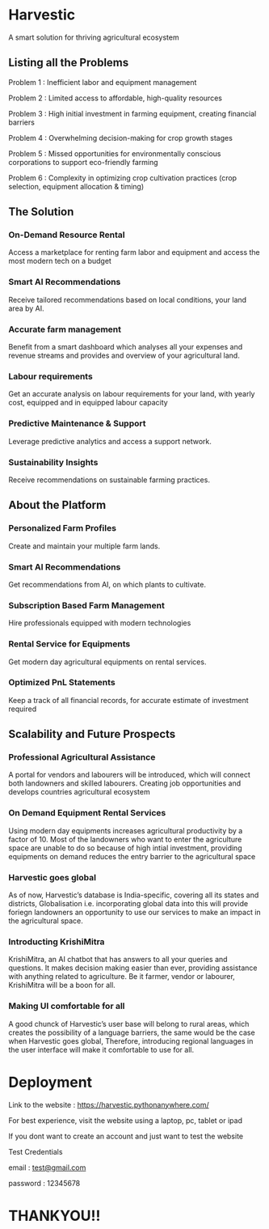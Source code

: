 # Harvestic
A smart solution for thriving agricultural ecosystem

## Listing all the Problems
Problem 1 :   Inefficient labor and equipment management

Problem 2 :  Limited access to affordable, high-quality resources

Problem 3 :  High initial investment in farming equipment, creating financial barriers

Problem 4 : Overwhelming decision-making for crop growth stages

Problem 5 :  Missed opportunities for environmentally conscious corporations to support eco-friendly farming

Problem 6 :  Complexity in optimizing crop cultivation practices (crop selection, equipment allocation & timing)



## The Solution
### On-Demand Resource Rental

Access a marketplace for renting farm labor and equipment and access the most modern tech on a budget

### Smart AI Recommendations

Receive tailored recommendations based on local conditions, your land area by AI.

### Accurate farm management

Benefit from a smart dashboard which analyses all your expenses and revenue streams and provides and overview of your agricultural land.

### Labour requirements

Get an accurate analysis on labour requirements for your land, with yearly cost, equipped and in equipped labour capacity

### Predictive Maintenance & Support

Leverage predictive analytics and access a support network.

### Sustainability Insights
Receive recommendations on sustainable farming practices.
## About the Platform
### Personalized Farm Profiles
Create and maintain your multiple farm lands.
### Smart AI Recommendations
Get recommendations from AI, on which plants to cultivate.
### Subscription Based Farm Management
Hire professionals equipped with modern technologies
### Rental Service for Equipments
Get modern day agricultural equipments on rental services.
### Optimized PnL Statements
Keep a track of all financial records, for accurate estimate of investment required
## Scalability and Future Prospects
### Professional Agricultural Assistance
A portal for vendors and labourers will be introduced, which will connect both landowners and skilled labourers. Creating job opportunities and develops countries agricultural ecosystem

### On Demand Equipment Rental Services
Using modern day equipments increases agricultural productivity by a factor of 10. Most of the landowners who want to enter the agriculture space are unable to do so because of high intial investment, providing equipments on demand reduces the entry barrier to the agricultural space

### Harvestic goes global
As of now, Harvestic’s database is India-specific, covering all its states and districts, Globalisation i.e. incorporating global data into this will provide foriegn landowners an opportunity to use our services to make an impact in the agricultural space.
 
### Introducting KrishiMitra
KrishiMitra, an AI chatbot that has answers to all your queries and questions. It makes decision making easier than ever, providing assistance with anything related to agriculture. Be it farmer, vendor or labourer, KrishiMitra will be a boon for all.

### Making UI comfortable for all
A good chunck of Harvestic’s user base will belong to rural areas, which creates the possibility of a language barriers, the same would be the case when Harvestic goes global, Therefore, introducing regional languages in the user interface will make it comfortable to use for all.

# Deployment
Link to the website : https://harvestic.pythonanywhere.com/

For best experience, visit the website using a laptop, pc, tablet or ipad

If you dont want to create an account and just want to test the website

Test Credentials

email : test@gmail.com

password : 12345678

# THANKYOU!!
